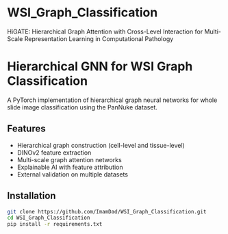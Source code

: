 # WSI_Graph_Classification
HiGATE: Hierarchical Graph Attention with Cross-Level Interaction for Multi-Scale Representation Learning in Computational Pathology


# Hierarchical GNN for WSI Graph Classification

A PyTorch implementation of hierarchical graph neural networks for whole slide image classification using the PanNuke dataset.

## Features

- Hierarchical graph construction (cell-level and tissue-level)
- DINOv2 feature extraction
- Multi-scale graph attention networks
- Explainable AI with feature attribution
- External validation on multiple datasets

## Installation

```bash
git clone https://github.com/ImamDad/WSI_Graph_Classification.git
cd WSI_Graph_Classification
pip install -r requirements.txt
